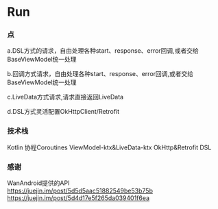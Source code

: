 # Run

### 点

a.DSL方式的请求，自由处理各种start、response、error回调,或者交给BaseViewModel统一处理  

b.回调方式请求，自由处理各种start、response、error回调,或者交给BaseViewModel统一处理  

c.LiveData方式请求,请求直接返回LiveData  

d.DSL方式灵活配置OkHttpClient/Retrofit

### 技术栈

Kotlin 协程Coroutines ViewModel-ktx&LiveData-ktx OkHttp&Retrofit DSL

### 感谢  
WanAndroid提供的API  
https://juejin.im/post/5d5d5aac51882549be53b75b  
https://juejin.im/post/5d4d17e5f265da039401f6ea
